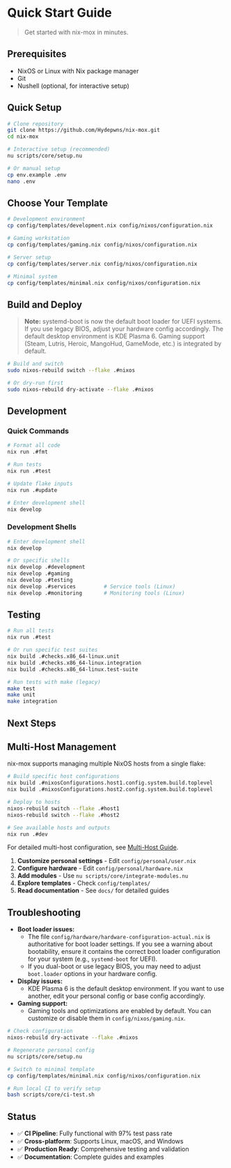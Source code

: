 # Quick Start Guide

> Get started with nix-mox in minutes.

## Prerequisites

- NixOS or Linux with Nix package manager
- Git
- Nushell (optional, for interactive setup)

## Quick Setup

```bash
# Clone repository
git clone https://github.com/Hydepwns/nix-mox.git
cd nix-mox

# Interactive setup (recommended)
nu scripts/core/setup.nu

# Or manual setup
cp env.example .env
nano .env
```

## Choose Your Template

```bash
# Development environment
cp config/templates/development.nix config/nixos/configuration.nix

# Gaming workstation
cp config/templates/gaming.nix config/nixos/configuration.nix

# Server setup
cp config/templates/server.nix config/nixos/configuration.nix

# Minimal system
cp config/templates/minimal.nix config/nixos/configuration.nix
```

## Build and Deploy

> **Note:** systemd-boot is now the default boot loader for UEFI systems. If you use legacy BIOS, adjust your hardware config accordingly.
> The default desktop environment is KDE Plasma 6. Gaming support (Steam, Lutris, Heroic, MangoHud, GameMode, etc.) is integrated by default.

```bash
# Build and switch
sudo nixos-rebuild switch --flake .#nixos

# Or dry-run first
sudo nixos-rebuild dry-activate --flake .#nixos
```

## Development

### Quick Commands

```bash
# Format all code
nix run .#fmt

# Run tests
nix run .#test

# Update flake inputs
nix run .#update

# Enter development shell
nix develop
```

### Development Shells

```bash
# Enter development shell
nix develop

# Or specific shells
nix develop .#development
nix develop .#gaming
nix develop .#testing
nix develop .#services         # Service tools (Linux)
nix develop .#monitoring       # Monitoring tools (Linux)
```

## Testing

```bash
# Run all tests
nix run .#test

# Or run specific test suites
nix build .#checks.x86_64-linux.unit
nix build .#checks.x86_64-linux.integration
nix build .#checks.x86_64-linux.test-suite

# Run tests with make (legacy)
make test
make unit
make integration
```

## Next Steps

## Multi-Host Management

nix-mox supports managing multiple NixOS hosts from a single flake:

```bash
# Build specific host configurations
nix build .#nixosConfigurations.host1.config.system.build.toplevel
nix build .#nixosConfigurations.host2.config.system.build.toplevel

# Deploy to hosts
nixos-rebuild switch --flake .#host1
nixos-rebuild switch --flake .#host2

# See available hosts and outputs
nix run .#dev
```

For detailed multi-host configuration, see [Multi-Host Guide](docs/MULTI_HOST.md).


1. **Customize personal settings** - Edit `config/personal/user.nix`
2. **Configure hardware** - Edit `config/personal/hardware.nix`
3. **Add modules** - Use `nu scripts/core/integrate-modules.nu`
4. **Explore templates** - Check `config/templates/`
5. **Read documentation** - See `docs/` for detailed guides

## Troubleshooting

- **Boot loader issues:**
  - The file `config/hardware/hardware-configuration-actual.nix` is authoritative for boot loader settings. If you see a warning about bootability, ensure it contains the correct boot loader configuration for your system (e.g., `systemd-boot` for UEFI).
  - If you dual-boot or use legacy BIOS, you may need to adjust `boot.loader` options in your hardware config.
- **Display issues:**
  - KDE Plasma 6 is the default desktop environment. If you want to use another, edit your personal config or base config accordingly.
- **Gaming support:**
  - Gaming tools and optimizations are enabled by default. You can customize or disable them in `config/nixos/gaming.nix`.

```bash
# Check configuration
nixos-rebuild dry-activate --flake .#nixos

# Regenerate personal config
nu scripts/core/setup.nu

# Switch to minimal template
cp config/templates/minimal.nix config/nixos/configuration.nix

# Run local CI to verify setup
bash scripts/core/ci-test.sh
```

## Status

- ✅ **CI Pipeline**: Fully functional with 97% test pass rate
- ✅ **Cross-platform**: Supports Linux, macOS, and Windows
- ✅ **Production Ready**: Comprehensive testing and validation
- ✅ **Documentation**: Complete guides and examples
